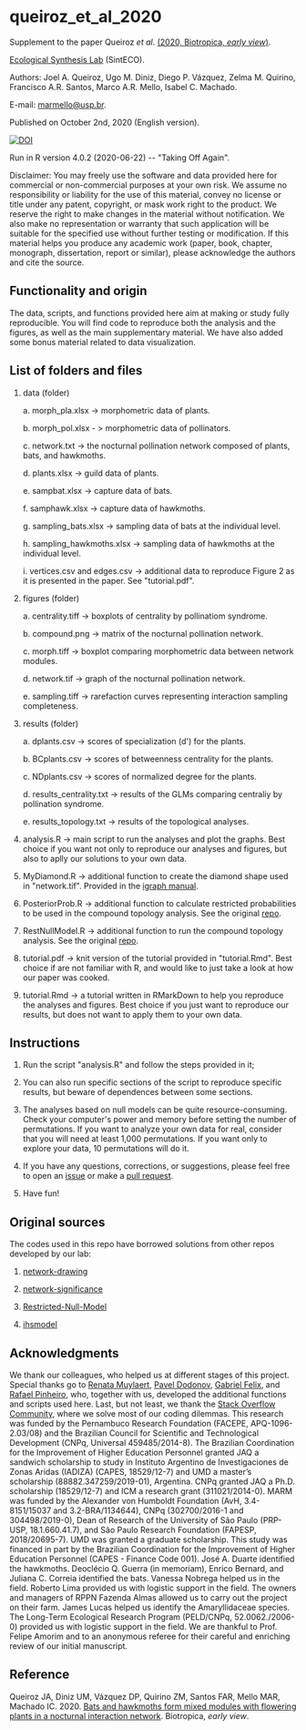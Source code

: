 # queiroz_et_al_2020

Supplement to the paper Queiroz *et al*. [(2020, Biotropica, *early view*)](https://onlinelibrary.wiley.com/share/author/68FJGTTWV4WVFD388XBX?target=10.1111/btp.12902).

[Ecological Synthesis Lab](https://marcomellolab.wordpress.com) (SintECO).

Authors: Joel A. Queiroz, Ugo M. Diniz, Diego P. Vázquez, Zelma M. Quirino, Francisco A.R. Santos, Marco A.R. Mello, Isabel C. Machado.

E-mail: marmello@usp.br. 

Published on October 2nd, 2020 (English version).

[![DOI](https://zenodo.org/badge/DOI/10.5281/zenodo.4131207.svg)](https://doi.org/10.5281/zenodo.4131207)


Run in R version 4.0.2 (2020-06-22) -- "Taking Off Again".

Disclaimer: You may freely use the software and data provided here for commercial or non-commercial purposes at your own risk. We assume no responsibility or liability for the use of this material, convey no license or title under any patent, copyright, or mask work right to the product. We reserve the right to make changes in the material without notification. We also make no representation or warranty that such application will be suitable for the specified use without further testing or modification. If this material helps you produce any academic work (paper, book, chapter, monograph, dissertation, report or similar), please acknowledge the authors and cite the source.


## Functionality and origin

The data, scripts, and functions provided here aim at making or study fully reproducible. You will find code to reproduce both the analysis and the figures, as well as the main supplementary material. We have also added some bonus material related to data visualization.


## List of folders and files

1. data (folder)

    a. morph_pla.xlsx -> morphometric data of plants.
    
    b. morph_pol.xlsx - > morphometric data of pollinators.
    
    c. network.txt -> the nocturnal pollination network composed of plants, bats, and hawkmoths.
    
    d. plants.xlsx -> guild data of plants.
    
    e. sampbat.xlsx -> capture data of bats.
    
    f. samphawk.xlsx -> capture data of hawkmoths.
    
    g. sampling_bats.xlsx -> sampling data of bats at the individual level.
    
    h. sampling_hawkmoths.xlsx -> sampling data of hawkmoths at the individual level.
    
    i. vertices.csv and edges.csv -> additional data to reproduce Figure 2 as it is presented in the paper. See "tutorial.pdf".
    

2. figures (folder)

    a. centrality.tiff -> boxplots of centrality by pollinatiom syndrome.
    
    b. compound.png -> matrix of the nocturnal pollination network.

    c. morph.tiff -> boxplot comparing morphometric data between network modules.

    d. network.tif -> graph of the nocturnal pollination network.

    e. sampling.tiff -> rarefaction curves representing interaction sampling completeness.


3. results (folder)

    a. dplants.csv -> scores of specialization (d') for the plants.

    b. BCplants.csv -> scores of betweenness centrality for the plants.

    c. NDplants.csv -> scores of normalized degree for the plants.

    d. results_centrality.txt -> results of the GLMs comparing centraliy by pollination syndrome.
    
    e. results_topology.txt -> results of the topological analyses.


4. analysis.R -> main script to run the analyses and plot the graphs. Best choice if you want not only to reproduce our analyses and figures, but also to aplly our solutions to your own data.

5. MyDiamond.R -> additional function to create the diamond shape used in "network.tif". Provided in the [igraph manual](https://igraph.org/r/doc/shapes.html).

6. PosteriorProb.R -> additional function to calculate restricted probabilities to be used in the compound topology analysis. See the original [repo](https://github.com/gabrielmfelix/Restricted-Null-Model).

7. RestNullModel.R -> additional function to run the compound topology analysis. See the original [repo](https://github.com/gabrielmfelix/Restricted-Null-Model).

8. tutorial.pdf -> knit version of the tutorial provided in "tutorial.Rmd". Best choice if are not familiar with R, and would like to just take a look at how our paper was cooked.

9. tutorial.Rmd -> a tutorial written in RMarkDown to help you reproduce the analyses and figures. Best choice if you just want to reproduce our results, but does not want to apply them to your own data.


## Instructions

1. Run the script "analysis.R" and follow the steps provided in it;

2. You can also run specific sections of the script to reproduce specific results, but beware of dependences between some sections.

3. The analyses based on null models can be quite resource-consuming. Check your computer's power and memory before setting the number of permutations. If you want to analyze your own data for real, consider that you will need at least 1,000 permutations. If you want only to explore your data, 10 permutations will do it.

4. If you have any questions, corrections, or suggestions, please feel free to open an [issue](https://github.com/marmello77/queiroz-et-al-2020/issues) or make a [pull request](https://github.com/marmello77/queiroz-et-al-2020/pulls).

5. Have fun!


## Original sources

The codes used in this repo have borrowed solutions from other repos developed by our lab:

1. [network-drawing](https://github.com/marmello77/network-drawing)

2. [network-significance](https://github.com/marmello77/network-significance)

3. [Restricted-Null-Model](https://github.com/gabrielmfelix/Restricted-Null-Model)

4. [ihsmodel](https://github.com/pinheirorbp/ihsmodel)


## Acknowledgments

We thank our colleagues, who helped us at different stages of this project. Special thanks go to [Renata Muylaert](https://github.com/renatamuy), [Pavel Dodonov](https://github.com/pdodonov), [Gabriel Felix](https://github.com/gabrielmfelix), and [Rafael Pinheiro](https://github.com/pinheirorbp), who, together with us, developed the additional functions and scripts used here. Last, but not least, we thank the [Stack Overflow Community](https://stackoverflow.com), where we solve most of our coding dilemmas. This research was funded by the Pernambuco Research Foundation (FACEPE, APQ-1096-2.03/08) and the Brazilian Council for Scientific and Technological Development (CNPq, Universal 459485/2014-8). The Brazilian Coordination for the Improvement of Higher Education Personnel granted JAQ a sandwich scholarship to study in Instituto Argentino de Investigaciones de Zonas Aridas (IADIZA) (CAPES, 18529/12-7) and UMD a master’s scholarship (88882.347259/2019-01), Argentina. CNPq granted JAQ a Ph.D. scholarship (18529/12-7) and ICM a research grant (311021/2014-0). MARM was funded by the Alexander von Humboldt Foundation (AvH, 3.4-8151/15037 and 3.2-BRA/1134644), CNPq (302700/2016-1 and 304498/2019-0), Dean of Research of the University of São Paulo (PRP-USP, 18.1.660.41.7), and São Paulo Research Foundation (FAPESP, 2018/20695-7). UMD was granted a graduate scholarship. This study was financed in part by the Brazilian Coordination for the Improvement of Higher Education Personnel (CAPES - Finance Code 001). José A. Duarte identified the hawkmoths. Deoclécio Q. Guerra (in memoriam), Enrico Bernard, and Juliana C. Correia identified the bats. Vanessa Nobrega helped us in the field. Roberto Lima provided us with logistic support in the field. The owners and managers of RPPN Fazenda Almas allowed us to carry out the project on their farm. James Lucas helped us identify the Amaryllidaceae species. The Long-Term Ecological Research Program (PELD/CNPq, 52.0062./2006-0) provided us with logistic support in the field. We are thankful to Prof. Felipe Amorim and to an anonymous referee for their careful and enriching review of our initial manuscript.


## Reference

Queiroz JA, Diniz UM, Vázquez DP, Quirino ZM, Santos FAR, Mello MAR, Machado IC. 2020. [Bats and hawkmoths form mixed modules with flowering plants in a nocturnal interaction network](https://onlinelibrary.wiley.com/share/author/68FJGTTWV4WVFD388XBX?target=10.1111/btp.12902). Biotropica, *early view*.
